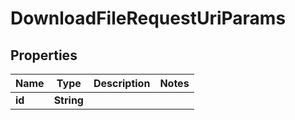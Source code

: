 

# DownloadFileRequestUriParams


## Properties

| Name | Type | Description | Notes |
|------------ | ------------- | ------------- | -------------|
|**id** | **String** |  |  |



